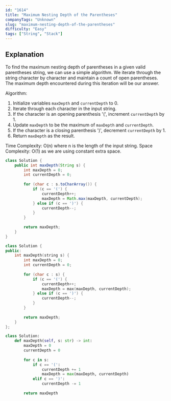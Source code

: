 ```yaml
---
id: "1614"
title: "Maximum Nesting Depth of the Parentheses"
companyTags: "Unknown"
slug: "maximum-nesting-depth-of-the-parentheses"
difficulty: "Easy"
tags: ["String", "Stack"]
---
```


## Explanation
To find the maximum nesting depth of parentheses in a given valid parentheses string, we can use a simple algorithm. We iterate through the string character by character and maintain a count of open parentheses. The maximum depth encountered during this iteration will be our answer.

Algorithm:
1. Initialize variables `maxDepth` and `currentDepth` to 0.
2. Iterate through each character in the input string.
3. If the character is an opening parenthesis '(', increment `currentDepth` by 1.
4. Update `maxDepth` to be the maximum of `maxDepth` and `currentDepth`.
5. If the character is a closing parenthesis ')', decrement `currentDepth` by 1.
6. Return `maxDepth` as the result.

Time Complexity: O(n) where n is the length of the input string.
Space Complexity: O(1) as we are using constant extra space.
```java
class Solution {
    public int maxDepth(String s) {
        int maxDepth = 0;
        int currentDepth = 0;
        
        for (char c : s.toCharArray()) {
            if (c == '(') {
                currentDepth++;
                maxDepth = Math.max(maxDepth, currentDepth);
            } else if (c == ')') {
                currentDepth--;
            }
        }
        
        return maxDepth;
    }
}
```

```cpp
class Solution {
public:
    int maxDepth(string s) {
        int maxDepth = 0;
        int currentDepth = 0;
        
        for (char c : s) {
            if (c == '(') {
                currentDepth++;
                maxDepth = max(maxDepth, currentDepth);
            } else if (c == ')') {
                currentDepth--;
            }
        }
        
        return maxDepth;
    }
};
```

```python
class Solution:
    def maxDepth(self, s: str) -> int:
        maxDepth = 0
        currentDepth = 0
        
        for c in s:
            if c == '(':
                currentDepth += 1
                maxDepth = max(maxDepth, currentDepth)
            elif c == ')':
                currentDepth -= 1
        
        return maxDepth
```